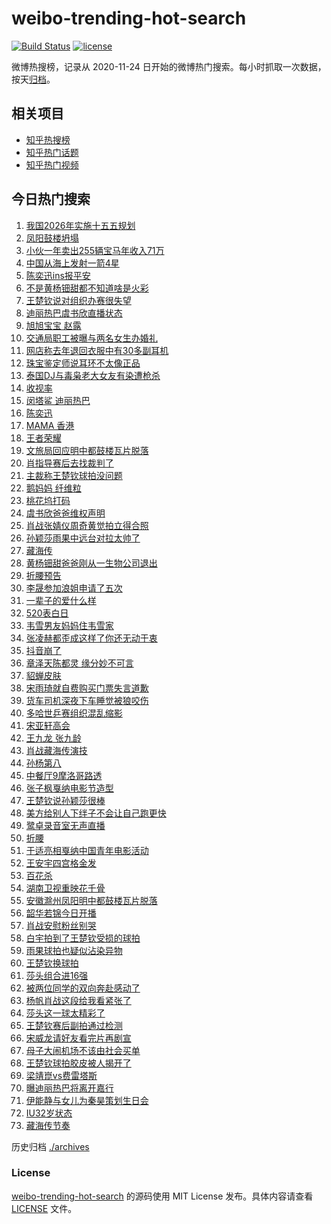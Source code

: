 # weibo-trending-hot-search

[![Build Status](https://github.com/justjavac/weibo-trending-hot-search/workflows/ci/badge.svg?branch=master)](https://github.com/justjavac/weibo-trending-hot-search/actions)
[![license](https://img.shields.io/github/license/justjavac/weibo-trending-hot-search)](https://github.com/justjavac/weibo-trending-hot-search/blob/master/LICENSE)

微博热搜榜，记录从 2020-11-24 日开始的微博热门搜索。每小时抓取一次数据，按天[归档](./archives)。

## 相关项目

- [知乎热搜榜](https://github.com/justjavac/zhihu-trending-top-search)
- [知乎热门话题](https://github.com/justjavac/zhihu-trending-hot-questions)
- [知乎热门视频](https://github.com/justjavac/zhihu-trending-hot-video)

## 今日热门搜索

<!-- BEGIN -->
<!-- 最后更新时间 Tue May 20 2025 02:55:17 GMT+0800 (China Standard Time) -->

1. [我国2026年实施十五五规划](https://s.weibo.com//weibo?q=%23%E6%88%91%E5%9B%BD2026%E5%B9%B4%E5%AE%9E%E6%96%BD%E5%8D%81%E4%BA%94%E4%BA%94%E8%A7%84%E5%88%92%23&Refer=new_time)
1. [凤阳鼓楼坍塌](https://s.weibo.com//weibo?q=%E5%87%A4%E9%98%B3%E9%BC%93%E6%A5%BC%E5%9D%8D%E5%A1%8C&t=31&band_rank=12&Refer=top)
1. [小伙一年卖出255辆宝马年收入71万](https://s.weibo.com//weibo?q=%23%E5%B0%8F%E4%BC%99%E4%B8%80%E5%B9%B4%E5%8D%96%E5%87%BA255%E8%BE%86%E5%AE%9D%E9%A9%AC%E5%B9%B4%E6%94%B6%E5%85%A571%E4%B8%87%23&t=31&band_rank=23&Refer=top)
1. [中国从海上发射一箭4星](https://s.weibo.com//weibo?q=%23%E4%B8%AD%E5%9B%BD%E4%BB%8E%E6%B5%B7%E4%B8%8A%E5%8F%91%E5%B0%84%E4%B8%80%E7%AE%AD4%E6%98%9F%23&t=31&band_rank=3&Refer=top)
1. [陈奕迅ins报平安](https://s.weibo.com//weibo?q=%23%E9%99%88%E5%A5%95%E8%BF%85ins%E6%8A%A5%E5%B9%B3%E5%AE%89%23&t=31&band_rank=2&Refer=top)
1. [不是黄杨钿甜都不知道啥是火彩](https://s.weibo.com//weibo?q=%23%E4%B8%8D%E6%98%AF%E9%BB%84%E6%9D%A8%E9%92%BF%E7%94%9C%E9%83%BD%E4%B8%8D%E7%9F%A5%E9%81%93%E5%95%A5%E6%98%AF%E7%81%AB%E5%BD%A9%23&t=31&band_rank=11&Refer=top)
1. [王楚钦说对组织办赛很失望](https://s.weibo.com//weibo?q=%23%E7%8E%8B%E6%A5%9A%E9%92%A6%E8%AF%B4%E5%AF%B9%E7%BB%84%E7%BB%87%E5%8A%9E%E8%B5%9B%E5%BE%88%E5%A4%B1%E6%9C%9B%23&t=31&band_rank=18&Refer=top)
1. [迪丽热巴虞书欣直播状态](https://s.weibo.com//weibo?q=%23%E8%BF%AA%E4%B8%BD%E7%83%AD%E5%B7%B4%E8%99%9E%E4%B9%A6%E6%AC%A3%E7%9B%B4%E6%92%AD%E7%8A%B6%E6%80%81%23&t=31&band_rank=14&Refer=top)
1. [旭旭宝宝 赵露](https://s.weibo.com//weibo?q=%E6%97%AD%E6%97%AD%E5%AE%9D%E5%AE%9D%20%E8%B5%B5%E9%9C%B2&t=31&band_rank=24&Refer=top)
1. [交通局职工被曝与两名女生办婚礼](https://s.weibo.com//weibo?q=%23%E4%BA%A4%E9%80%9A%E5%B1%80%E8%81%8C%E5%B7%A5%E8%A2%AB%E6%9B%9D%E4%B8%8E%E4%B8%A4%E5%90%8D%E5%A5%B3%E7%94%9F%E5%8A%9E%E5%A9%9A%E7%A4%BC%23&t=31&band_rank=29&Refer=top)
1. [网店称去年退回衣服中有30多副耳机](https://s.weibo.com//weibo?q=%23%E7%BD%91%E5%BA%97%E7%A7%B0%E5%8E%BB%E5%B9%B4%E9%80%80%E5%9B%9E%E8%A1%A3%E6%9C%8D%E4%B8%AD%E6%9C%8930%E5%A4%9A%E5%89%AF%E8%80%B3%E6%9C%BA%23&t=31&band_rank=19&Refer=top)
1. [珠宝鉴定师说耳环不太像正品](https://s.weibo.com//weibo?q=%23%E7%8F%A0%E5%AE%9D%E9%89%B4%E5%AE%9A%E5%B8%88%E8%AF%B4%E8%80%B3%E7%8E%AF%E4%B8%8D%E5%A4%AA%E5%83%8F%E6%AD%A3%E5%93%81%23&t=31&band_rank=14&Refer=top)
1. [泰国DJ与毒枭老大女友有染遭枪杀](https://s.weibo.com//weibo?q=%23%E6%B3%B0%E5%9B%BDDJ%E4%B8%8E%E6%AF%92%E6%9E%AD%E8%80%81%E5%A4%A7%E5%A5%B3%E5%8F%8B%E6%9C%89%E6%9F%93%E9%81%AD%E6%9E%AA%E6%9D%80%23&t=31&band_rank=15&Refer=top)
1. [收视率](https://s.weibo.com//weibo?q=%E6%94%B6%E8%A7%86%E7%8E%87&t=31&band_rank=5&Refer=top)
1. [闵塔鲨 迪丽热巴](https://s.weibo.com//weibo?q=%E9%97%B5%E5%A1%94%E9%B2%A8%20%E8%BF%AA%E4%B8%BD%E7%83%AD%E5%B7%B4&t=31&band_rank=7&Refer=top)
1. [陈奕迅](https://s.weibo.com//weibo?q=%E9%99%88%E5%A5%95%E8%BF%85&t=31&band_rank=8&Refer=top)
1. [MAMA 香港](https://s.weibo.com//weibo?q=MAMA%20%E9%A6%99%E6%B8%AF&t=31&band_rank=13&Refer=top)
1. [王者荣耀](https://s.weibo.com//weibo?q=%E7%8E%8B%E8%80%85%E8%8D%A3%E8%80%80&t=31&band_rank=17&Refer=top)
1. [文旅局回应明中都鼓楼瓦片脱落](https://s.weibo.com//weibo?q=%23%E6%96%87%E6%97%85%E5%B1%80%E5%9B%9E%E5%BA%94%E6%98%8E%E4%B8%AD%E9%83%BD%E9%BC%93%E6%A5%BC%E7%93%A6%E7%89%87%E8%84%B1%E8%90%BD%23&t=31&band_rank=10&Refer=top)
1. [肖指导赛后去找裁判了](https://s.weibo.com//weibo?q=%23%E8%82%96%E6%8C%87%E5%AF%BC%E8%B5%9B%E5%90%8E%E5%8E%BB%E6%89%BE%E8%A3%81%E5%88%A4%E4%BA%86%23&t=31&band_rank=21&Refer=top)
1. [主裁称王楚钦球拍没问题](https://s.weibo.com//weibo?q=%23%E4%B8%BB%E8%A3%81%E7%A7%B0%E7%8E%8B%E6%A5%9A%E9%92%A6%E7%90%83%E6%8B%8D%E6%B2%A1%E9%97%AE%E9%A2%98%23&t=31&band_rank=39&Refer=top)
1. [鹅妈妈 纤维粒](https://s.weibo.com//weibo?q=%E9%B9%85%E5%A6%88%E5%A6%88%20%E7%BA%A4%E7%BB%B4%E7%B2%92&t=31&band_rank=25&Refer=top)
1. [桃花坞打码](https://s.weibo.com//weibo?q=%23%E6%A1%83%E8%8A%B1%E5%9D%9E%E6%89%93%E7%A0%81%23&t=31&band_rank=23&Refer=top)
1. [虞书欣爸爸维权声明](https://s.weibo.com//weibo?q=%23%E8%99%9E%E4%B9%A6%E6%AC%A3%E7%88%B8%E7%88%B8%E7%BB%B4%E6%9D%83%E5%A3%B0%E6%98%8E%23&t=31&band_rank=26&Refer=top)
1. [肖战张婧仪周奇黄觉拍立得合照](https://s.weibo.com//weibo?q=%23%E8%82%96%E6%88%98%E5%BC%A0%E5%A9%A7%E4%BB%AA%E5%91%A8%E5%A5%87%E9%BB%84%E8%A7%89%E6%8B%8D%E7%AB%8B%E5%BE%97%E5%90%88%E7%85%A7%23&t=31&band_rank=48&Refer=top)
1. [孙颖莎雨果中远台对拉太帅了](https://s.weibo.com//weibo?q=%23%E5%AD%99%E9%A2%96%E8%8E%8E%E9%9B%A8%E6%9E%9C%E4%B8%AD%E8%BF%9C%E5%8F%B0%E5%AF%B9%E6%8B%89%E5%A4%AA%E5%B8%85%E4%BA%86%23&t=31&band_rank=32&Refer=top)
1. [藏海传](https://s.weibo.com//weibo?q=%E8%97%8F%E6%B5%B7%E4%BC%A0&t=31&band_rank=37&Refer=top)
1. [黄杨钿甜爸爸刚从一生物公司退出](https://s.weibo.com//weibo?q=%23%E9%BB%84%E6%9D%A8%E9%92%BF%E7%94%9C%E7%88%B8%E7%88%B8%E5%88%9A%E4%BB%8E%E4%B8%80%E7%94%9F%E7%89%A9%E5%85%AC%E5%8F%B8%E9%80%80%E5%87%BA%23&t=31&band_rank=44&Refer=top)
1. [折腰预告](https://s.weibo.com//weibo?q=%E6%8A%98%E8%85%B0%E9%A2%84%E5%91%8A&t=31&band_rank=22&Refer=top)
1. [李晟参加浪姐申请了五次](https://s.weibo.com//weibo?q=%E6%9D%8E%E6%99%9F%E5%8F%82%E5%8A%A0%E6%B5%AA%E5%A7%90%E7%94%B3%E8%AF%B7%E4%BA%86%E4%BA%94%E6%AC%A1&t=31&band_rank=24&Refer=top)
1. [一辈子的爱什么样](https://s.weibo.com//weibo?q=%23%E4%B8%80%E8%BE%88%E5%AD%90%E7%9A%84%E7%88%B1%E4%BB%80%E4%B9%88%E6%A0%B7%23&t=31&band_rank=48&Refer=top)
1. [520表白日](https://s.weibo.com//weibo?q=520%E8%A1%A8%E7%99%BD%E6%97%A5&t=31&band_rank=35&Refer=top)
1. [韦雪男友妈妈住韦雪家](https://s.weibo.com//weibo?q=%23%E9%9F%A6%E9%9B%AA%E7%94%B7%E5%8F%8B%E5%A6%88%E5%A6%88%E4%BD%8F%E9%9F%A6%E9%9B%AA%E5%AE%B6%23&t=31&band_rank=43&Refer=top)
1. [张凌赫都歪成这样了你还无动于衷](https://s.weibo.com//weibo?q=%E5%BC%A0%E5%87%8C%E8%B5%AB%E9%83%BD%E6%AD%AA%E6%88%90%E8%BF%99%E6%A0%B7%E4%BA%86%E4%BD%A0%E8%BF%98%E6%97%A0%E5%8A%A8%E4%BA%8E%E8%A1%B7&t=31&band_rank=38&Refer=top)
1. [抖音崩了](https://s.weibo.com//weibo?q=%E6%8A%96%E9%9F%B3%E5%B4%A9%E4%BA%86&t=31&band_rank=31&Refer=top)
1. [章泽天陈都灵 缘分妙不可言](https://s.weibo.com//weibo?q=%E7%AB%A0%E6%B3%BD%E5%A4%A9%E9%99%88%E9%83%BD%E7%81%B5%20%E7%BC%98%E5%88%86%E5%A6%99%E4%B8%8D%E5%8F%AF%E8%A8%80&t=31&band_rank=38&Refer=top)
1. [貂蝉皮肤](https://s.weibo.com//weibo?q=%E8%B2%82%E8%9D%89%E7%9A%AE%E8%82%A4&t=31&band_rank=34&Refer=top)
1. [宋雨琦就自费购买门票失言道歉](https://s.weibo.com//weibo?q=%23%E5%AE%8B%E9%9B%A8%E7%90%A6%E5%B0%B1%E8%87%AA%E8%B4%B9%E8%B4%AD%E4%B9%B0%E9%97%A8%E7%A5%A8%E5%A4%B1%E8%A8%80%E9%81%93%E6%AD%89%23&t=31&band_rank=43&Refer=top)
1. [货车司机深夜下车睡觉被狼咬伤](https://s.weibo.com//weibo?q=%23%E8%B4%A7%E8%BD%A6%E5%8F%B8%E6%9C%BA%E6%B7%B1%E5%A4%9C%E4%B8%8B%E8%BD%A6%E7%9D%A1%E8%A7%89%E8%A2%AB%E7%8B%BC%E5%92%AC%E4%BC%A4%23&t=31&band_rank=42&Refer=top)
1. [多哈世乒赛组织混乱缩影](https://s.weibo.com//weibo?q=%23%E5%A4%9A%E5%93%88%E4%B8%96%E4%B9%92%E8%B5%9B%E7%BB%84%E7%BB%87%E6%B7%B7%E4%B9%B1%E7%BC%A9%E5%BD%B1%23&t=31&band_rank=16&Refer=top)
1. [宋亚轩高会](https://s.weibo.com//weibo?q=%23%E5%AE%8B%E4%BA%9A%E8%BD%A9%E9%AB%98%E4%BC%9A%23&t=31&band_rank=33&Refer=top)
1. [王九龙 张九龄](https://s.weibo.com//weibo?q=%E7%8E%8B%E4%B9%9D%E9%BE%99%20%E5%BC%A0%E4%B9%9D%E9%BE%84&t=31&band_rank=50&Refer=top)
1. [肖战藏海传演技](https://s.weibo.com//weibo?q=%E8%82%96%E6%88%98%E8%97%8F%E6%B5%B7%E4%BC%A0%E6%BC%94%E6%8A%80&t=31&band_rank=44&Refer=top)
1. [孙杨第八](https://s.weibo.com//weibo?q=%23%E5%AD%99%E6%9D%A8%E7%AC%AC%E5%85%AB%23&t=31&band_rank=48&Refer=top)
1. [中餐厅9摩洛哥路透](https://s.weibo.com//weibo?q=%E4%B8%AD%E9%A4%90%E5%8E%859%E6%91%A9%E6%B4%9B%E5%93%A5%E8%B7%AF%E9%80%8F&t=31&band_rank=44&Refer=top)
1. [张子枫戛纳电影节造型](https://s.weibo.com//weibo?q=%23%E5%BC%A0%E5%AD%90%E6%9E%AB%E6%88%9B%E7%BA%B3%E7%94%B5%E5%BD%B1%E8%8A%82%E9%80%A0%E5%9E%8B%23&t=31&band_rank=36&Refer=top)
1. [王楚钦说孙颖莎很棒](https://s.weibo.com//weibo?q=%E7%8E%8B%E6%A5%9A%E9%92%A6%E8%AF%B4%E5%AD%99%E9%A2%96%E8%8E%8E%E5%BE%88%E6%A3%92&t=31&band_rank=29&Refer=top)
1. [美方给别人下绊子不会让自己跑更快](https://s.weibo.com//weibo?q=%23%E7%BE%8E%E6%96%B9%E7%BB%99%E5%88%AB%E4%BA%BA%E4%B8%8B%E7%BB%8A%E5%AD%90%E4%B8%8D%E4%BC%9A%E8%AE%A9%E8%87%AA%E5%B7%B1%E8%B7%91%E6%9B%B4%E5%BF%AB%23&t=31&band_rank=30&Refer=top)
1. [鹭卓录音室无声直播](https://s.weibo.com//weibo?q=%E9%B9%AD%E5%8D%93%E5%BD%95%E9%9F%B3%E5%AE%A4%E6%97%A0%E5%A3%B0%E7%9B%B4%E6%92%AD&t=31&band_rank=20&Refer=top)
1. [折腰](https://s.weibo.com//weibo?q=%E6%8A%98%E8%85%B0&t=31&band_rank=49&Refer=top)
1. [于适亮相戛纳中国青年电影活动](https://s.weibo.com//weibo?q=%23%E4%BA%8E%E9%80%82%E4%BA%AE%E7%9B%B8%E6%88%9B%E7%BA%B3%E4%B8%AD%E5%9B%BD%E9%9D%92%E5%B9%B4%E7%94%B5%E5%BD%B1%E6%B4%BB%E5%8A%A8%23&t=31&band_rank=50&Refer=top)
1. [王安宇四宫格金发](https://s.weibo.com//weibo?q=%23%E7%8E%8B%E5%AE%89%E5%AE%87%E5%9B%9B%E5%AE%AB%E6%A0%BC%E9%87%91%E5%8F%91%23&t=31&band_rank=49&Refer=top)
1. [百花杀](https://s.weibo.com//weibo?q=%E7%99%BE%E8%8A%B1%E6%9D%80&t=31&band_rank=46&Refer=top)
1. [湖南卫视重映花千骨](https://s.weibo.com//weibo?q=%23%E6%B9%96%E5%8D%97%E5%8D%AB%E8%A7%86%E9%87%8D%E6%98%A0%E8%8A%B1%E5%8D%83%E9%AA%A8%23&t=31&band_rank=41&Refer=top)
1. [安徽滁州凤阳明中都鼓楼瓦片脱落](https://s.weibo.com//weibo?q=%23%E5%AE%89%E5%BE%BD%E6%BB%81%E5%B7%9E%E5%87%A4%E9%98%B3%E6%98%8E%E4%B8%AD%E9%83%BD%E9%BC%93%E6%A5%BC%E7%93%A6%E7%89%87%E8%84%B1%E8%90%BD%23&t=31&band_rank=28&Refer=top)
1. [韶华若锦今日开播](https://s.weibo.com//weibo?q=%23%E9%9F%B6%E5%8D%8E%E8%8B%A5%E9%94%A6%E4%BB%8A%E6%97%A5%E5%BC%80%E6%92%AD%23&t=31&band_rank=46&Refer=top)
1. [肖战安慰粉丝别哭](https://s.weibo.com//weibo?q=%23%E8%82%96%E6%88%98%E5%AE%89%E6%85%B0%E7%B2%89%E4%B8%9D%E5%88%AB%E5%93%AD%23&t=31&band_rank=50&Refer=top)
1. [白宇拍到了王楚钦受损的球拍](https://s.weibo.com//weibo?q=%23%E7%99%BD%E5%AE%87%E6%8B%8D%E5%88%B0%E4%BA%86%E7%8E%8B%E6%A5%9A%E9%92%A6%E5%8F%97%E6%8D%9F%E7%9A%84%E7%90%83%E6%8B%8D%23&t=31&band_rank=4&Refer=top)
1. [雨果球拍也疑似沾染异物](https://s.weibo.com//weibo?q=%23%E9%9B%A8%E6%9E%9C%E7%90%83%E6%8B%8D%E4%B9%9F%E7%96%91%E4%BC%BC%E6%B2%BE%E6%9F%93%E5%BC%82%E7%89%A9%23&t=31&band_rank=6&Refer=top)
1. [王楚钦换球拍](https://s.weibo.com//weibo?q=%23%E7%8E%8B%E6%A5%9A%E9%92%A6%E6%8D%A2%E7%90%83%E6%8B%8D%23&t=31&band_rank=1&Refer=top)
1. [莎头组合进16强](https://s.weibo.com//weibo?q=%23%E8%8E%8E%E5%A4%B4%E7%BB%84%E5%90%88%E8%BF%9B16%E5%BC%BA%23&t=31&band_rank=45&Refer=top)
1. [被两位同学的双向奔赴感动了](https://s.weibo.com//weibo?q=%23%E8%A2%AB%E4%B8%A4%E4%BD%8D%E5%90%8C%E5%AD%A6%E7%9A%84%E5%8F%8C%E5%90%91%E5%A5%94%E8%B5%B4%E6%84%9F%E5%8A%A8%E4%BA%86%23&t=31&band_rank=10&Refer=top)
1. [杨帆肖战这段给我看紧张了](https://s.weibo.com//weibo?q=%E6%9D%A8%E5%B8%86%E8%82%96%E6%88%98%E8%BF%99%E6%AE%B5%E7%BB%99%E6%88%91%E7%9C%8B%E7%B4%A7%E5%BC%A0%E4%BA%86&t=31&band_rank=32&Refer=top)
1. [莎头这一球太精彩了](https://s.weibo.com//weibo?q=%23%E8%8E%8E%E5%A4%B4%E8%BF%99%E4%B8%80%E7%90%83%E5%A4%AA%E7%B2%BE%E5%BD%A9%E4%BA%86%23&t=31&band_rank=45&Refer=top)
1. [王楚钦赛后副拍通过检测](https://s.weibo.com//weibo?q=%23%E7%8E%8B%E6%A5%9A%E9%92%A6%E8%B5%9B%E5%90%8E%E5%89%AF%E6%8B%8D%E9%80%9A%E8%BF%87%E6%A3%80%E6%B5%8B%23&t=31&band_rank=35&Refer=top)
1. [宋威龙请好友看完片再剧宣](https://s.weibo.com//weibo?q=%E5%AE%8B%E5%A8%81%E9%BE%99%E8%AF%B7%E5%A5%BD%E5%8F%8B%E7%9C%8B%E5%AE%8C%E7%89%87%E5%86%8D%E5%89%A7%E5%AE%A3&t=31&band_rank=49&Refer=top)
1. [母子大闹机场不该由社会买单](https://s.weibo.com//weibo?q=%23%E6%AF%8D%E5%AD%90%E5%A4%A7%E9%97%B9%E6%9C%BA%E5%9C%BA%E4%B8%8D%E8%AF%A5%E7%94%B1%E7%A4%BE%E4%BC%9A%E4%B9%B0%E5%8D%95%23&t=31&band_rank=46&Refer=top)
1. [王楚钦球拍胶皮被人揭开了](https://s.weibo.com//weibo?q=%23%E7%8E%8B%E6%A5%9A%E9%92%A6%E7%90%83%E6%8B%8D%E8%83%B6%E7%9A%AE%E8%A2%AB%E4%BA%BA%E6%8F%AD%E5%BC%80%E4%BA%86%23&t=31&band_rank=9&Refer=top)
1. [梁靖崑vs费雷塔斯](https://s.weibo.com//weibo?q=%E6%A2%81%E9%9D%96%E5%B4%91vs%E8%B4%B9%E9%9B%B7%E5%A1%94%E6%96%AF&t=31&band_rank=47&Refer=top)
1. [曝迪丽热巴将离开嘉行](https://s.weibo.com//weibo?q=%23%E6%9B%9D%E8%BF%AA%E4%B8%BD%E7%83%AD%E5%B7%B4%E5%B0%86%E7%A6%BB%E5%BC%80%E5%98%89%E8%A1%8C%23&t=31&band_rank=27&Refer=top)
1. [伊能静与女儿为秦昊策划生日会](https://s.weibo.com//weibo?q=%23%E4%BC%8A%E8%83%BD%E9%9D%99%E4%B8%8E%E5%A5%B3%E5%84%BF%E4%B8%BA%E7%A7%A6%E6%98%8A%E7%AD%96%E5%88%92%E7%94%9F%E6%97%A5%E4%BC%9A%23&t=31&band_rank=40&Refer=top)
1. [IU32岁状态](https://s.weibo.com//weibo?q=%23IU32%E5%B2%81%E7%8A%B6%E6%80%81%23&t=31&band_rank=45&Refer=top)
1. [藏海传节奏](https://s.weibo.com//weibo?q=%E8%97%8F%E6%B5%B7%E4%BC%A0%E8%8A%82%E5%A5%8F&t=31&band_rank=50&Refer=top)

<!-- END -->

历史归档 [./archives](./archives)

### License

[weibo-trending-hot-search](https://github.com/justjavac/weibo-trending-hot-search) 的源码使用 MIT License
发布。具体内容请查看 [LICENSE](./LICENSE) 文件。
